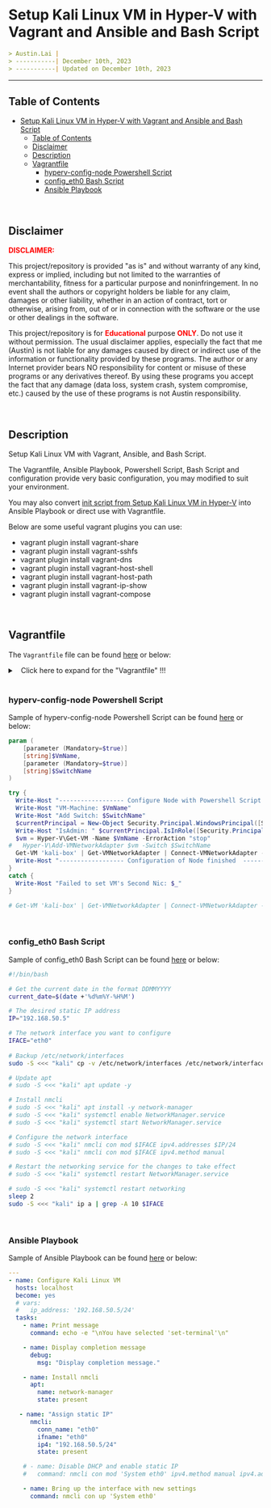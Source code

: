 
# Setup Kali Linux VM in Hyper-V with Vagrant and Ansible and Bash Script

```markdown
> Austin.Lai |
> -----------| December 10th, 2023
> -----------| Updated on December 10th, 2023
```

---

## Table of Contents

<!-- TOC -->

- [Setup Kali Linux VM in Hyper-V with Vagrant and Ansible and Bash Script](#setup-kali-linux-vm-in-hyper-v-with-vagrant-and-ansible-and-bash-script)
    - [Table of Contents](#table-of-contents)
    - [Disclaimer](#disclaimer)
    - [Description](#description)
    - [Vagrantfile](#vagrantfile)
        - [hyperv-config-node Powershell Script](#hyperv-config-node-powershell-script)
        - [config_eth0 Bash Script](#config_eth0-bash-script)
        - [Ansible Playbook](#ansible-playbook)

<!-- /TOC -->

<br>

## Disclaimer

<span style="color: red; font-weight: bold;">DISCLAIMER:</span>

This project/repository is provided "as is" and without warranty of any kind, express or implied, including but not limited to the warranties of merchantability, fitness for a particular purpose and noninfringement. In no event shall the authors or copyright holders be liable for any claim, damages or other liability, whether in an action of contract, tort or otherwise, arising from, out of or in connection with the software or the use or other dealings in the software.

This project/repository is for <span style="color: red; font-weight: bold;">Educational</span> purpose <span style="color: red; font-weight: bold;">ONLY</span>. Do not use it without permission. The usual disclaimer applies, especially the fact that me (Austin) is not liable for any damages caused by direct or indirect use of the information or functionality provided by these programs. The author or any Internet provider bears NO responsibility for content or misuse of these programs or any derivatives thereof. By using these programs you accept the fact that any damage (data loss, system crash, system compromise, etc.) caused by the use of these programs is not Austin responsibility.

<br>

## Description

<!-- Description -->

Setup Kali Linux VM with Vagrant, Ansible, and Bash Script.

The Vagrantfile, Ansible Playbook, Powershell Script, Bash Script and configuration provide very basic configuration, you may modified to suit your environment.

You may also convert [init script from Setup Kali Linux VM in Hyper-V](https://github.com/austin-lai/Setup_Kali_Linux_VM_in_Hyper-V) into Ansible Playbook or direct use with Vagrantfile.

Below are some useful vagrant plugins you can use:

- vagrant plugin install vagrant-share
- vagrant plugin install vagrant-sshfs
- vagrant plugin install vagrant-dns
- vagrant plugin install vagrant-host-shell
- vagrant plugin install vagrant-host-path
- vagrant plugin install vagrant-ip-show
- vagrant plugin install vagrant-compose

<!-- /Description -->

<br>

## Vagrantfile

The `Vagrantfile` file can be found [here](./Vagrantfile) or below:

<details>

<summary><span style="padding-left:10px;">Click here to expand for the "Vagrantfile" !!!</span></summary>

```ruby
# -*- mode: ruby -*-
# vi: set ft=ruby :

Vagrant.require_version ">= 1.3.5"

ENV["LC_ALL"] = "en_US.UTF-8"

# Vagrantfile API/syntax version. Don't touch unless you know what you're doing!
VAGRANTFILE_API_VERSION = "2"

# unless Vagrant.has_plugin?("vagrant-reload")
#   puts 'Installing vagrant-reload Plugin...'
#   system('vagrant plugin install vagrant-reload')
# end

# All Vagrant configuration is done below. The "2" in Vagrant.configure
# configures the configuration version (we support older styles for
# backwards compatibility). Please don't change it unless you know what
# you're doing.
# Vagrant.configure("2") do |config|
Vagrant.configure(VAGRANTFILE_API_VERSION) do |config|

  # Provider-specific configuration so you can fine-tune various
  # backing providers for Vagrant. These expose provider-specific options.
  config.vm.provider "hyperv" do |hv|
      
    hv.vmname = "kali-box"

    hv.memory = 2048
    
    hv.maxmemory = 2048
    
    hv.cpus = 2

    hv.enable_enhanced_session_mode = true

    hv.enable_checkpoints = true
    
    hv.enable_automatic_checkpoints = true
  
    # Enable virtualization extensions for the virtual CPUs
    hv.enable_virtualization_extensions = true

    hv.linked_clone = true

    # Enable VM integration services (e.g., Copy-VMFile)
    hv.vm_integration_services = {
      guest_service_interface: true, # This line enables Copy-VMFile
      heartbeat: true,
      key_value_pair_exchange: true,
      shutdown: true,
      time_synchronization: true,
      vss: true,
    }

    # hv.auto_start_action = "StartIfRunning" # (Nothing, StartIfRunning, Start) - Automatic start action for VM on host startup.
    hv.auto_start_action = "Nothing" # (Nothing, StartIfRunning, Start) - Automatic start action for VM on host startup.

    hv.auto_stop_action =  "ShutDown" # (ShutDown, TurnOff, Save) - Automatic stop action for VM on host shutdown. Default: ShutDown.

    # hv.customize  ["virtual_switch", { type: "External", name: "External Switch", :adapter => "Ethernet" }]
    
  end

  # Give a custom name to your Vagrant machine
  config.vm.define "kali-box" do |machine|

    # The most common configuration options are documented and commented below.
    # For a complete reference, please see the online documentation at
    # https://docs.vagrantup.com.

    # Every Vagrant development environment requires a box. You can search for
    # boxes at https://vagrantcloud.com/search.
    machine.vm.box = "kalilinux/rolling"

    machine.vm.hostname = "kali-box"

    machine.vm.allow_hosts_modification = true

    # The communicator type to use to connect to the guest box. By default this is "ssh", but should be changed to "winrm" for Windows guests.
    machine.vm.communicator = "ssh"

    # SSH Configuration
    machine.ssh.username = "vagrant"
    machine.ssh.password = "vagrant"
    machine.ssh.insert_key = false  # Do not insert default Vagrant SSH key

    # Forward SSH Agent (useful for provisioning with private GitHub repositories)
    # machine.ssh.forward_agent = true

    # Customize SSH keys for Windows paths
    # machine.ssh.private_key_path = ""

    # Disable strict host key checking (useful for development)
    machine.ssh.verify_host_key = false

    # (boolean) - If false, this setting will not include the compression setting when ssh'ing into a machine. If this is not set, it will default to true and Compression=yes will be enabled with ssh.
    machine.ssh.compression = true

    # (integer) - Number of seconds to wait for establishing an SSH connection to the guest. Defaults to 15.
    machine.ssh.connect_timeout = 60

    # (boolean) - If true, X11 forwarding over SSH connections is enabled. Defaults to false.
    machine.ssh.forward_x11 = true

    # (integer) - The port on the guest that SSH is running on. This is used by some providers to detect forwarded ports for SSH. For example, if this is set to 22 (the default), and Vagrant detects a forwarded port to port 22 on the guest from port 4567 on the host, Vagrant will attempt to use port 4567 to talk to the guest if there is no other option.
    # machine.ssh.guest_port = 2222

    # (string) - The hostname or IP to SSH into. By default this is empty, because the provider usually figures this out for you.
    # config.ssh.host = 

    # (boolean) - If true, this setting SSH will send keep-alive packets every 5 seconds by default to keep connections alive.
    machine.ssh.keep_alive = true

    # (boolean) - Only use Vagrant-provided SSH private keys (do not use any keys stored in ssh-agent). The default value is true.
    # machine.ssh.keys_only = true

    # (integer) - The port to SSH into. By default this is port 22.
    machine.ssh.port = 22

    # Set the shell for provisioning scripts
    machine.ssh.shell = "bash -l"

    # Additional SSH options
    # machine.ssh.extra_args = ["-A", "-o ForwardX11=yes"]

    # The time in seconds that Vagrant will wait for the machine to gracefully halt when vagrant halt is called. Defaults to 60 seconds.
    machine.vm.graceful_halt_timeout = 60

    machine.vm.boot_timeout = 1200 # 20 minutes
    
    # The guest OS that will be running within this machine. This defaults to :linux, and Vagrant will auto-detect the proper distro. However, this should be changed to :windows for Windows guests. Vagrant needs to know this information to perform some guest OS-specific things such as mounting folders and configuring networks.
    machine.vm.guest = :linux

    # A message to show after vagrant up. This will be shown to the user and is useful for containing instructions such as how to access various components of the development environment.
    machine.vm.post_up_message = "This is the start up message!"

    # Disable automatic box update checking. If you disable this, then
    # boxes will only be checked for updates when the user runs
    # `vagrant box outdated`. This is not recommended.
    # config.vm.box_check_update = false
    machine.vm.box_check_update = true

    # Create a forwarded port mapping which allows access to a specific port
    # within the machine from a port on the host machine. In the example below,
    # accessing "localhost:8080" will access port 80 on the guest machine.
    # NOTE: This will enable public access to the opened port
    # config.vm.network "forwarded_port", guest: 80, host: 8080

    # Create a forwarded port mapping which allows access to a specific port
    # within the machine from a port on the host machine and only allow access
    # via 127.0.0.1 to disable public access
    # config.vm.network "forwarded_port", guest: 80, host: 8080, host_ip: "127.0.0.1"

    # Create a private network, which allows host-only access to the machine
    # using a specific IP.
    # config.vm.network "private_network", ip: "192.168.33.10"

    # Create a public network, which generally matched to bridged network.
    # Bridged networks make the machine appear as another physical device on
    # your network.
    # config.vm.network "public_network"
    # config.vm.network "public_network", ip: "192.168.0.1", hostname: true # Network specified with `:hostname` must provide a static ip
    # config.vm.network "private_network", ip: "192.168.50.5", netmask: "24", hostname: true, auto_config: false # Network specified with :hostname must provide a static ip

    # Network Configuration for Hyper-V
    # Below not working
    # machine.vm.network "private_network", type: "static", switch: "Hyper-V-Lab_Private", ip: "192.168.50.5", netmask: "24", hostname: true, auto_config: false, ipv6: false
    machine.vm.network "public_network", bridge: "Default Switch"    

    # Share an additional folder to the guest VM. The first argument is
    # the path on the host to the actual folder. The second argument is
    # the path on the guest to mount the folder. And the optional third
    # argument is a set of non-required options.
    # config.vm.synced_folder '/host/path', '/guest/path', type: "smb", mount_options: ['mfsymlink']
    # This option may be globally disabled with an environment variable:
    # VAGRANT_DISABLE_SMBMFSYMLINKS=1

    # Disable the default share of the current code directory. Doing this
    # provides improved isolation between the vagrant box and your host
    # by making sure your Vagrantfile isn't accessable to the vagrant box.
    machine.vm.synced_folder ".", "/vagrant", disabled: true

    # Enable provisioning with a shell script. Additional provisioners such as
    # Ansible, Chef, Docker, Puppet and Salt are also available. Please see the
    # documentation for more information about their specific syntax and use.
    ############################
    # config.vm.provision "shell", inline: <<-SHELL
    #   apt-get update
    #   apt-get install -y apache2
    # SHELL
    ####### OR #######
    # $script = <<-SCRIPT
    # echo I am provisioning...
    # date > /etc/vagrant_provisioned_at
    # SCRIPT

    # Vagrant.configure("2") do |config|
    #   config.vm.provision "shell", inline: $script
    # end
    ####### OR #######
    # $script = <<-'SCRIPT'
    # echo "These are my \"quotes\"! I am provisioning my guest."
    # date > /etc/vagrant_provisioned_at
    # SCRIPT

    # Vagrant.configure("2") do |config|
    #   config.vm.provision "shell", inline: $script
    # end
    ####### OR #######
    # config.vm.provision "shell", path: "init.sh"
    # config.vm.provision "shell", path: "https://example.com/provisioner.sh"
    ##############

    # Use a shell provisioner to install Ansible
    # machine.vm.provision "shell", inline: <<-SHELL
    #   sudo apt-get update
      # sudo apt-get install -y ansible
    #   sudo update-locale LANG=en_US.UTF-8 LC_CTYPE=en_US.UTF-8
    #   sudo locale-gen en_US en_US.UTF-8
    # SHELL
    # Provisioning with Ansible
    # Ansible setup for all vm
    # Use :ansible or :ansible_local to
    # select the provisioner of your choice
    # machine.vm.provision :ansible do |ansible|
    #   ansible.playbook = "playbook.yml"
    # end
  
    # Single Command Trigger
    # config.trigger.after :up do |trigger|
    #   ...
    # end
    # # multiple commands for this trigger
    # config.trigger.before [:up, :destroy, :halt, :package] do |trigger|
    #   ...
    # end
    # # or defined as a splat list
    # config.trigger.before :up, :destroy, :halt, :package do |trigger|
    #   ...
    # end
    machine.trigger.after :up do |trigger|
      trigger.name = "Finished Message ! INSIDE >> config.vm.define \"kali-box\" do |machine| <<"
      trigger.warn = "Finished Message ! INSIDE >> config.vm.define \"kali-box\" do |machine| <<"
      trigger.info = "Finally Machine is up ! INSIDE >> config.vm.define \"kali-box\" do |machine| <<"
    end
    # machine.trigger.after :up do |trigger|
    #   trigger.name = "Setting up network interface"
    #   trigger.run = {inline: "bash config_eth0.sh"}
    # end
  end

  # WORKAROUND for all LIMITATIONS OF VAGRANT (execute a powershell script to handle hyper-v actions before startup of instance)
  # will be executed before the hyper-Instance will be started  
  secSwitch = 'Hyper-V-Lab_Private'
  # Execute a powershell script elevated and privileged (!!)
  # config.trigger.before :'VagrantPlugins::HyperV::Action::StartInstance', type: :action do |trigger|
  config.trigger.after :up , type: :action do |trigger|
    trigger.run = { inline: "./hyperv-config-node.ps1 -VmName kali-box -SwitchName \"'#{secSwitch}'\" " }
  end
  ########## OR ##########
  # config.trigger.before :reload do |trigger|
  # config.trigger.after :up do |trigger|
  #   trigger.name = "Changing Hyper-V VM network switch"
  #   trigger.run = {inline: "./hyperv-config-node.ps1"}
  # end

  # action trigger for all vm
  config.trigger.after :up do |trigger|
    trigger.name = "Finished Message ! OUTSIDE >> config.vm.define \"kali-box\" do |machine| <<"
    trigger.warn = "Finished Message ! OUTSIDE >> config.vm.define \"kali-box\" do |machine| <<"
    trigger.info = "Finally Machine is up ! OUTSIDE >> config.vm.define \"kali-box\" do |machine| <<"
  end

end
```

</details>

<br>

### hyperv-config-node Powershell Script

Sample of hyperv-config-node Powershell Script can be found [here](./hyperv-config-node.ps1) or below:

```powershell
param (
    [parameter (Mandatory=$true)]
    [string]$VmName,
    [parameter (Mandatory=$true)]
    [string]$SwitchName
)

try {
  Write-Host "------------------ Configure Node with Powershell Script : $VmName -------------------"
  Write-Host "VM-Machine: $VmName"
  Write-Host "Add Switch: $SwitchName"
  $currentPrincipal = New-Object Security.Principal.WindowsPrincipal([Security.Principal.WindowsIdentity]::GetCurrent())
  Write-Host "IsAdmin: " $currentPrincipal.IsInRole([Security.Principal.WindowsBuiltInRole]::Administrator)
  $vm = Hyper-V\Get-VM -Name $VmName -ErrorAction "stop" 
#   Hyper-V\Add-VMNetworkAdapter $vm -Switch $SwitchName  
  Get-VM 'kali-box' | Get-VMNetworkAdapter | Connect-VMNetworkAdapter -SwitchName 'Hyper-V-Lab_Private'
  Write-Host "------------------ Configuration of Node finished  -------------------"
}
catch {
  Write-Host "Failed to set VM's Second Nic: $_"
}

# Get-VM 'kali-box' | Get-VMNetworkAdapter | Connect-VMNetworkAdapter -SwitchName 'Hyper-V-Lab_Private'
```

<br>

### config_eth0 Bash Script

Sample of config_eth0 Bash Script can be found [here](./config_eth0.sh) or below:

```bash
#!/bin/bash

# Get the current date in the format DDMMYYYY
current_date=$(date +'%d%m%Y-%H%M')

# The desired static IP address
IP="192.168.50.5"

# The network interface you want to configure
IFACE="eth0"
  
# Backup /etc/network/interfaces
sudo -S <<< "kali" cp -v /etc/network/interfaces /etc/network/interfaces.$current_date.bak

# Update apt
# sudo -S <<< "kali" apt update -y

# Install nmcli
# sudo -S <<< "kali" apt install -y network-manager
# sudo -S <<< "kali" systemctl enable NetworkManager.service
# sudo -S <<< "kali" systemctl start NetworkManager.service 

# Configure the network interface
# sudo -S <<< "kali" nmcli con mod $IFACE ipv4.addresses $IP/24
# sudo -S <<< "kali" nmcli con mod $IFACE ipv4.method manual

# Restart the networking service for the changes to take effect
# sudo -S <<< "kali" systemctl restart NetworkManager.service 

# sudo -S <<< "kali" systemctl restart networking
sleep 2
sudo -S <<< "kali" ip a | grep -A 10 $IFACE
```

<br>

### Ansible Playbook

Sample of Ansible Playbook can be found [here](./playbook.yml) or below:

```yml
---
- name: Configure Kali Linux VM
  hosts: localhost
  become: yes
  # vars:
  #   ip_address: '192.168.50.5/24'
  tasks:
    - name: Print message
      command: echo -e "\nYou have selected 'set-terminal'\n"

    - name: Display completion message
      debug:
        msg: "Display completion message."

    - name: Install nmcli
      apt:
        name: network-manager
        state: present

   - name: "Assign static IP"
      nmcli:
        conn_name: "eth0"
        ifname: "eth0"
        ip4: "192.168.50.5/24"
        state: present

    # - name: Disable DHCP and enable static IP
    #   command: nmcli con mod 'System eth0' ipv4.method manual ipv4.addr "{{ ip_address }}"

    - name: Bring up the interface with new settings
      command: nmcli con up 'System eth0'

```
